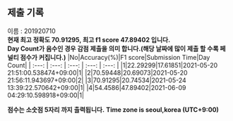 


  
## 제출 기록  
이름 : 201920710  
**현재 최고 정확도 70.91295, 최고 f1 score 47.89402 입니다.**  
**Day Count가 음수인 경우 감점 제출을 의미 합니다.(해당 날짜에 많이 제출 할 수록 페널티 점수가 커집니다.)**
|No|Accuracy(%)|F1 score|Submission Time|Day Count|
| :---: | :---: | :---: | :---: | :---: |
|1|22.29299|17.61851|2021-05-20 21:51:00.538474+09:00|1|
|2|70.59448|20.69073|2021-05-20 21:56:11.943697+09:00|2|
|3|70.91295|20.74534|2021-05-24 13:39:22.570642+09:00|1|
|4|54.4586|47.89402|2021-06-09 04:29:10.598918+09:00|1|


**점수는 소숫점 5자리 까지 출력됩니다.**
**Time zone is seoul,korea (UTC+9:00)**
